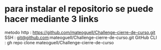 # para instalar el repositorio se puede hacer mediante 3 links
metodo http : https://github.com/mateoguell/Challenge-cierre-de-curso.git
SSH : git@github.com:mateoguell/Challenge-cierre-de-curso.git
GitHub CLI : gh repo clone mateoguell/Challenge-cierre-de-curso
